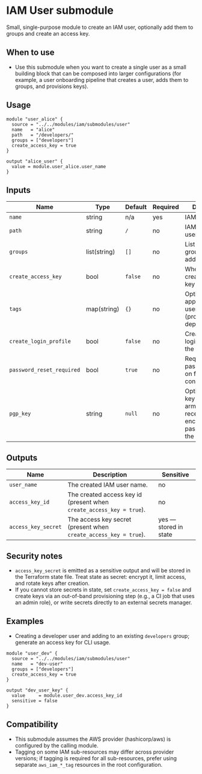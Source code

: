 # IAM User submodule

Small, single-purpose module to create an IAM user, optionally add them to groups and create an access key.

## When to use

- Use this submodule when you want to create a single user as a small building block that can be composed into larger configurations (for example, a user onboarding pipeline that creates a user, adds them to groups, and provisions keys).

## Usage

```hcl
module "user_alice" {
  source = "../../modules/iam/submodules/user"
  name   = "alice"
  path   = "/developers/"
  groups = ["developers"]
  create_access_key = true
}

output "alice_user" {
  value = module.user_alice.user_name
}
```

## Inputs

| Name | Type | Default | Required | Description |
|------|------|---------|----------|-------------|
| `name` | string | n/a | yes | IAM user name. |
| `path` | string | `/` | no | IAM path for the user. |
| `groups` | list(string) | `[]` | no | List of existing group names to add the user to. |
| `create_access_key` | bool | `false` | no | Whether to create an access key for the user. |
| `tags` | map(string) | `{}` | no | Optional tags applied to the user resource (provider/version dependent). |
| `create_login_profile` | bool | `false` | no | Create a console login profile for the user. |
| `password_reset_required` | bool | `true` | no | Require password reset on first login for console profile. |
| `pgp_key` | string | `null` | no | Optional PGP key (ascii-armored) to receive an encrypted password from the provider. |

## Outputs

| Name | Description | Sensitive |
|------|-------------|-----------|
| `user_name` | The created IAM user name. | no |
| `access_key_id` | The created access key id (present when `create_access_key = true`). | no |
| `access_key_secret` | The access key secret (present when `create_access_key = true`). | yes — stored in state |

## Security notes

- `access_key_secret` is emitted as a sensitive output and will be stored in the Terraform state file. Treat state as secret: encrypt it, limit access, and rotate keys after creation.
- If you cannot store secrets in state, set `create_access_key = false` and create keys via an out-of-band provisioning step (e.g., a CI job that uses an admin role), or write secrets directly to an external secrets manager.

## Examples

- Creating a developer user and adding to an existing `developers` group; generate an access key for CLI usage.

```hcl
module "user_dev" {
  source = "../../modules/iam/submodules/user"
  name   = "dev-user"
  groups = ["developers"]
  create_access_key = true
}

output "dev_user_key" {
  value     = module.user_dev.access_key_id
  sensitive = false
}
```

## Compatibility

- This submodule assumes the AWS provider (hashicorp/aws) is configured by the calling module.
- Tagging on some IAM sub-resources may differ across provider versions; if tagging is required for all sub-resources, prefer using separate `aws_iam_*_tag` resources in the root configuration.